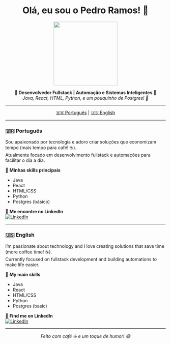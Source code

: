 <h1 align="center">Olá, eu sou o Pedro Ramos! 👋</h1>

<p align="center">
  <img src="https://media.giphy.com/media/v1.Y2lkPTc5MGI3NjExY2k2cTk3eXc0OXhxZTB1Z3YzZW5lMmpvZ2VobTJrNGx1OGdvbzRjayZlcD12MV9naWZzX3NlYXJjaCZjdD1n/Gf3AUz3eBNbTW/giphy.gif" width="200" />
</p>

<p align="center">
  <b>🌟 Desenvolvedor Fullstack | Automação e Sistemas Inteligentes 🌟</b><br>
  <em>Java, React, HTML, Python, e um pouquinho de Postgres! 🚀</em>
</p>

---

<p align="center">
  <a href="#pt-br">🇧🇷 Português</a> | <a href="#en">🇺🇸 English</a>
</p>

---

### 🇧🇷 Português
Sou apaixonado por tecnologia e adoro criar soluções que economizam tempo (mais tempo para café! ☕).  
Atualmente focado em desenvolvimento fullstack e automações para facilitar o dia a dia.

🔧 **Minhas skills principais**  
- Java  
- React  
- HTML/CSS  
- Python  
- Postgres (básico)  

🔗 **Me encontre no LinkedIn**  
[![LinkedIn](https://img.shields.io/badge/-Pedro%20Ramos-0077B5?style=flat&logo=linkedin&logoColor=white)](https://www.linkedin.com/in/pedro-ramos-2993a4313/)

---

### 🇺🇸 English
I’m passionate about technology and I love creating solutions that save time (more coffee time! ☕).  
Currently focused on fullstack development and building automations to make life easier.

🔧 **My main skills**  
- Java  
- React  
- HTML/CSS  
- Python  
- Postgres (basic)  

🔗 **Find me on LinkedIn**  
[![LinkedIn](https://img.shields.io/badge/-Pedro%20Ramos-0077B5?style=flat&logo=linkedin&logoColor=white)](https://www.linkedin.com/in/pedro-ramos-2993a4313/)

---

<p align="center">
  <em>Feito com café ☕ e um toque de humor! 😄</em>
</p>
